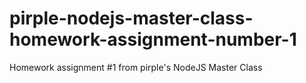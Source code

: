 # pirple-nodejs-master-class-homework-assignment-number-1
Homework assignment #1 from pirple's NodeJS Master Class
